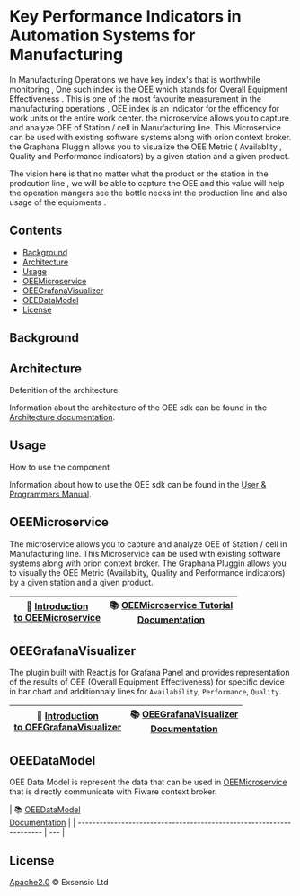 # Key Performance Indicators in Automation Systems for Manufacturing

In Manufacturing Operations we have key index's that is worthwhile monitoring , One such index is the OEE which stands for Overall Equipment Effectiveness . This is one of the most favourite measurement in the manufacturing operations , OEE index is an indicator for the efficency for work units or the entire work center.
the microservice allows you to capture and analyze OEE of Station / cell in Manufacturing line. This Microservice can be used with existing software systems along with orion context broker. the Graphana Pluggin allows you to visualize the OEE Metric ( Availablity , Quality and Performance indicators) by a given station and a given product.

The vision here is that no matter what the product or the station in the prodcution line , we will be able to capture the OEE and this value will help the operation mangers see the bottle necks int the production line and also usage of the equipments .

## Contents

-   [Background](#background)
-   [Architecture](#architecture)
-   [Usage](#usage)
-   [OEEMicroservice](#oeemicroservice)
-   [OEEGrafanaVisualizer](oeegrafanavisualizer)
-   [OEEDataModel](oeedatamodel)
-   [License](#license)

## Background

## Architecture

Defenition of the architecture:

Information about the architecture of the OEE sdk can be found in the [Architecture documentation](docs/architecture.md).

## Usage

How to use the component

Information about how to use the OEE sdk can be found in the [User & Programmers Manual](docs/usermanual.md).

## OEEMicroservice

The microservice allows you to capture and analyze OEE of Station / cell in Manufacturing line. This Microservice can be used with existing software systems along with orion context broker. The Graphana Pluggin allows you to visually the OEE Metric (Availablity, Quality and Performance indicators) by a given station and a given product.

| :movie_camera: [Introduction<br>to OEEMicroservice](https://www.youtube.com) | :books: [OEEMicroservice Tutorial<br>Documentation](https://github.com/Exsensio-Ltd/OEEMicroservice) |
| -------------------------------------------------------------------- | --- |

## OEEGrafanaVisualizer

The plugin built with React.js for Grafana Panel and provides representation of the results of OEE (Overall Equipment Effectiveness) for specific device in bar chart and additionnaly lines for `Availability`, `Performance`, `Quality`.

| :movie_camera: [Introduction<br>to OEEGrafanaVisualizer](https://www.youtube.com) | :books: [OEEGrafanaVisualizer<br>Documentation](https://github.com/Exsensio-Ltd/OEEGrafanaVisualizer) |
| -------------------------------------------------------------------- | --- |

## OEEDataModel

OEE Data Model is represent the data that can be used in [OEEMicroservice](https://github.com/Exsensio-Ltd/OEEMicroservice) that is directly communicate with Fiware context broker.

| :books: [OEEDataModel<br>Documentation](https://github.com/Exsensio-Ltd/OEEDataModel) |
| -------------------------------------------------------------------- | --- |

## License

[Apache2.0](LICENSE) © Exsensio Ltd
